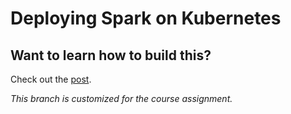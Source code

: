 # Deploying Spark on Kubernetes

## Want to learn how to build this?

Check out the [post](https://testdriven.io/deploying-spark-on-kubernetes).

*This branch is customized for the course assignment.*